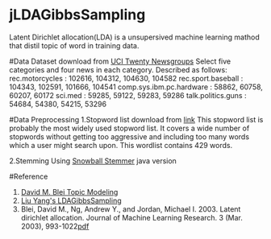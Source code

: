 # jLDAGibbsSampling
Latent Dirichlet allocation(LDA) is a unsupersived machine learning mathod that distil topic of word in training data.

#Data
  Dataset download from [UCI Twenty Newsgroups](https://archive.ics.uci.edu/ml/datasets/Twenty+Newsgroups)
  Select five categories and four news in each category.
  Described as follows:
    rec.motorcycles : 102616, 104312, 104630, 104582
    rec.sport.baseball : 104343, 102591, 101666, 104541
    comp.sys.ibm.pc.hardware : 58862, 60758, 60207, 60172
    sci.med : 59285, 59122, 59283, 59286
    talk.politics.guns : 54684, 54380, 54215, 53296
		
#Data Preprocessing
   1.Stopword list download from [link](http://www.lextek.com/manuals/onix/stopwords1.html)
   This stopword list is probably the most widely used stopword list. 
   It covers a wide number of stopwords without getting too aggressive and including too many words which a user might search upon. 
   This wordlist contains 429 words.
   
   2.Stemming
   Using [Snowball Stemmer](http://snowball.tartarus.org/download.html) java version
   
#Reference
  1. [David M. Blei Topic Modeling](http://www.cs.columbia.edu/~blei/topicmodeling.html) 
  2. [Liu Yang's LDAGibbsSampling](https://github.com/yangliuy/LDAGibbsSampling) 
  3. Blei, David M., Ng, Andrew Y., and Jordan, Michael I. 2003. Latent dirichlet allocation. Journal of Machine Learning Research. 3 (Mar. 2003), 993-1022[pdf](http://www.cs.princeton.edu/picasso/mats/BleiNgJordan2003_blei.pdf) 

 